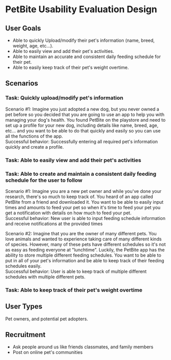 # PetBite Usability Evaluation Design

## User Goals
- Able to quickly Upload/modify their pet's information (name, breed, weight, age, etc...).
- Able to easily view and add their pet's activities.
- Able to maintain an accurate and consistent daily feeding schedule for their pet.
- Able to easily keep track of their pet's weight overtime.

## Scenarios
### Task: Quickly upload/modify  pet's information

Scenario #1: Imagine you just adopted a new dog, but you never owned a pet before so you decided that you are going to use an app to help you with managing your dog's health. You found PetBite on the playstore and need to set up a profile for your new dog, including details like name, breed, age, etc... and you want to be able to do that quickly and easily so you can use all the functions of the app.
<br> Successful behavior: Successfully entering all required pet's information quickly and create a profile.

### Task: Able to easily view and add their pet's activities

### Task: Able to create and maintain a consistent daily feeding schedule for the user to follow 

Scenario #1: Imagine you are a new pet owner and while you've done your research, there's so much to keep track of. You heard of an app called PetBite from a friend and downloaded it. You want to be able to easily input times and amounts to feed your pet so when it's time to feed your pet you get a notification with details on how much to feed your pet.
<br> Successful behavior: New user is able to input feeding schedule information and receive notifications at the provided times

Scenario #2: Imagine that you are the owner of many different pets. You love animals and wanted to experience taking care of many different kinds of species. However, many of these pets have different schedules so it's not as easy as feeding everyone at "lunchtime". Luckily, the PetBite app has the ability to store multiple different feeding schedules. You want to be able to put in all of your pet's information and be able to keep track of their feeding schedules easily.
<br> Successful behavior: User is able to keep track of multiple different schedules with multiple different pets. 

### Task: Able to keep track of their pet's weight overtime


## User Types
Pet owners, and potential pet adopters.

## Recruitment
- Ask people around us like friends classmates, and family members
- Post on online pet's communities
